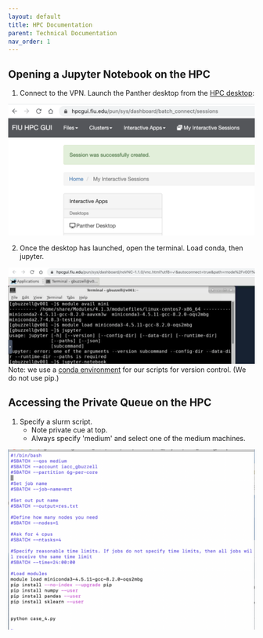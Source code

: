 ```yaml
---
layout: default
title: HPC Documentation
parent: Technical Documentation
nav_order: 1
---
```


## Opening a Jupyter Notebook on the HPC

1. Connect to the VPN. Launch the Panther desktop from the [HPC desktop](https://wwww.hpcgui.fiu.edu):

![launching-panther-desktop](docs/_assets/hpc/launching-panther-desktop.png)


2. Once the desktop has launched, open the terminal. Load conda, then jupyter.

![terminal-actions-conda-jupyter](docs/_assets/hpc/terminal-actions-conda-jupyter.png)
Note: we use a [conda environment](http://ircc.fiu.edu/custom-environments-and-package-installation-r-and-python/) for our scripts for version control. (We do not use pip.)

## Accessing the Private Queue on the HPC

1. Specify a slurm script.
    * Note private cue at top.
    * Always specify 'medium' and select one of the medium machines.

![jupyter-bash-specs](docs/_assets/hpc/jupyter-bash-specs.png)
